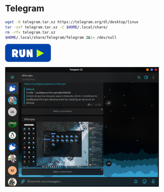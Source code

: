 # Telegram
```bash
wget -O telegram.tar.xz https://telegram.org/dl/desktop/linux
tar -xvf telegram.tar.xz -C $HOME/.local/share/
rm -rfv telegram.tar.xz
$HOME/.local/share/Telegram/Telegram 2&1> /dev/null
```
[![bashrun](../images/bashrun.png)](br:telegram)

![telegram](../images/telegram.png)